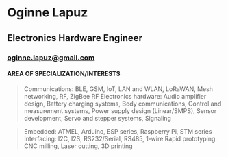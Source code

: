 # Oginne Lapuz
## Electronics Hardware Engineer
### oginne.lapuz@gmail.com

#### AREA OF SPECIALIZATION/INTERESTS

>Communications: BLE, GSM, IoT, LAN and WLAN, LoRaWAN, Mesh networking, RF, ZigBee RF
>Electronics hardware: Audio amplifier design, Battery charging systems, Body communications, Control and
measurement systems, Power supply design (Linear/SMPS), Sensor development, Servo
and stepper systems, Signaling

>Embedded: ATMEL, Arduino, ESP series, Raspberry Pi, STM series
>Interfacing: I2C, I2S, RS232/Serial, RS485, 1-wire
>Rapid prototyping: CNC milling, Laser cutting, 3D printing
